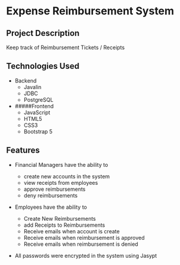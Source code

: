 # Expense Reimbursement System

## Project Description
Keep track of Reimbursement Tickets / Receipts

## Technologies Used
* Backend
  * Javalin
  * JDBC
  * PostgreSQL
* #####Frontend
  * JavaScript
  * HTML5
  * CSS3
  * Bootstrap 5

## Features

* Financial Managers have the ability to 
  * create new accounts in the system
  * view receipts from employees
  * approve reimbursements
  * deny reimbursements
 
* Employees have the ability to
  * Create New Reimbursements
  * add Receipts to Reimbursements
  * Receive emails when account is create
  * Receive emails when reimbursement is approved
  * Receive emails when reimbursement is denied

* All passwords were encrypted in the system using Jasypt

